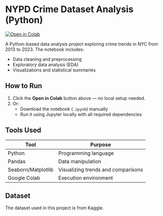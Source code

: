 # NYPD Crime Dataset Analysis (Python)

[![Open in Colab](https://colab.research.google.com/assets/colab-badge.svg)](https://colab.research.google.com/github/shreyakarki71/nypd-crime-dataset-analysis-/blob/main/Final_Python_Group_assignment.ipynb)

A Python-based data analysis project exploring crime trends in NYC from 2013 to 2023. The notebook includes:

- Data cleaning and preprocessing  
- Exploratory data analysis (EDA)  
- Visualizations and statistical summaries  

##  How to Run

1. Click the **Open in Colab** button above — no local setup needed.  
2. Or:
   - Download the notebook (`.ipynb`) manually  
   - Run it using Jupyter locally with all required dependencies

##  Tools Used

| Tool         | Purpose                                   |
|--------------|-------------------------------------------|
| Python       | Programming language                      |
| Pandas       | Data manipulation                         |
| Seaborn/Matplotlib | Visualizing trends and comparisons |
| Google Colab | Execution environment                     |

## Dataset
The dataset used in this project is from Kaggle.  


